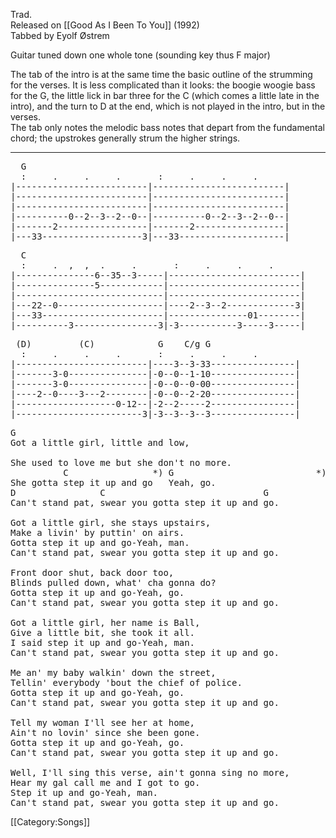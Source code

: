 Trad.<br>
Released on [[Good As I Been To You]] (1992)<br>
Tabbed by Eyolf Østrem

Guitar tuned down one whole tone (sounding key thus F major)

The tab of the intro is at the same time the basic outline of the
strumming for the verses. It is less complicated than it looks: the
boogie woogie bass for the G, the little lick in bar three for the C
(which comes a little late in the intro), and the turn to D at the
end, which is not played in the intro, but in the verses. <br>
The tab only notes the melodic bass notes that depart from the
fundamental chord; the upstrokes generally strum the higher strings.

----
<pre class="tab">
  G
  :     .     .     .       :     .     .     .
|-------------------------|-------------------------|
|-------------------------|-------------------------|
|-------------------------|-------------------------|
|----------0--2--3--2--0--|----------0--2--3--2--0--|
|-------2-----------------|-------2-----------------|
|---33-------------------3|---33--------------------|
</pre>
<pre class="tab">
  C
  :     .  ,  ,  .     .       :     .     .     .
|---------------6--35--3-----|-------------------------|
|---------------5------------|-------------------------|
|----------------------------|-------------------------|
|---22--0--------------------|----2--3--2-------------3|
|---33-----------------------|---------------01--------|
|----------3----------------3|-3-----------3-----3-----|
</pre>
<pre class="tab">
 (D)         (C)            G    C/g G
  :     .     .     .       :     .     .     .
|-------------------------|----3--3-33----------------|
|-------3-0---------------|-0--0--1-10----------------|
|-------3-0---------------|-0--0--0-00----------------|
|----2--0----3---2--------|-0--0--2-20----------------|
|-------------------0-12--|-2--2-----2----------------|
|------------------------3|-3--3--3--3----------------|
</pre>

<pre class="verse">
G
Got a little girl, little and low,

She used to love me but she don't no more.
          C                *) G                           *) the little figure
She gotta step it up and go   Yeah, go.                      in m. 3 of the tab
D                C                              G
Can't stand pat, swear you gotta step it up and go.

Got a little girl, she stays upstairs,
Make a livin' by puttin' on airs.
Gotta step it up and go-Yeah, man.
Can't stand pat, swear you gotta step it up and go.

Front door shut, back door too,
Blinds pulled down, what' cha gonna do?
Gotta step it up and go-Yeah, go.
Can't stand pat, swear you gotta step it up and go.

Got a little girl, her name is Ball,
Give a little bit, she took it all.
I said step it up and go-Yeah, man.
Can't stand pat, swear you gotta step it up and go.

Me an' my baby walkin' down the street,
Tellin' everybody 'bout the chief of police.
Gotta step it up and go-Yeah, go.
Can't stand pat, swear you gotta step it up and go.

Tell my woman I'll see her at home,
Ain't no lovin' since she been gone.
Gotta step it up and go-Yeah, go.
Can't stand pat, swear you gotta step it up and go.

Well, I'll sing this verse, ain't gonna sing no more,
Hear my gal call me and I got to go.
Step it up and go-Yeah, man.
Can't stand pat, swear you gotta step it up and go.
</pre>

[[Category:Songs]]